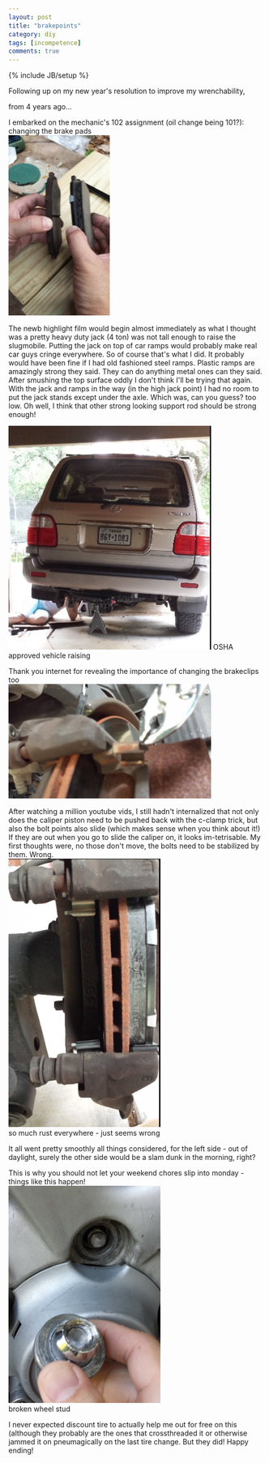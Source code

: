 ```yaml
---
layout: post
title: "brakepoints"
category: diy
tags: [incompetence]
comments: true
---
```

{% include JB/setup %}
  
Following up on my new year's resolution to improve my wrenchability,

from 4 years ago...

I embarked on the mechanic's 102 assignment (oil change being 101?): changing the brake pads  
<img src="/images/brakepadsoldvsnew.jpg" width="200"/>
  
The newb highlight film would begin almost immediately as what I thought was a pretty heavy duty jack (4 ton) was not tall enough to raise the slugmobile.  Putting the jack on top of car ramps would probably make real car guys cringe everywhere.  So of course that's what I did.  It probably would have been fine if I had old fashioned steel ramps.  Plastic ramps are amazingly strong they said.  They can do anything metal ones can they said.  After smushing the top surface oddly I don't think I'll be trying that again.  With the jack and ramps in the way (in the high jack point) I had no room to put the jack stands except under the axle.  Which was, can you guess?  too low.  Oh well, I think that other strong looking support rod should be strong enough!
  
<img src="/images/brakechange.jpg" width="400"/>  
OSHA approved vehicle raising
  
Thank you internet for revealing the importance of changing the brakeclips too  
<img src="/images/brakepadclips.jpg" width="400"/>
  
After watching a million youtube vids, I still hadn't internalized that not only does the caliper piston need to be pushed back with the c-clamp trick, but also the bolt points also slide (which makes sense when you think about it!)  If they are out when you go to slide the caliper on, it looks im-tetrisable.  My first thoughts were, no those don't move, the bolts need to be stabilized by them.  Wrong.  
<img src="/images/brakesfrontview.jpg" width="300"/>  
so much rust everywhere - just seems wrong
  
It all went pretty smoothly all things considered, for the left side - out of daylight, surely the other side would be a slam dunk in the morning, right?  
  
This is why you should not let your weekend chores slip into monday - things like this happen!  
<img src="/images/brakedthebolt.jpg" width="300"/>  
broken wheel stud
  
I never expected discount tire to actually help me out for free on this (although they probably are the ones that crossthreaded it or otherwise jammed it on pneumagically on the last tire change.  But they did!  Happy ending!
